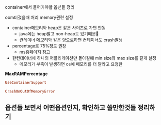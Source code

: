 container에서 들어가야할 옵션들 정리

oom터졌을때 처리
memory관련 설정
- container메모리와 heap은 같은 사이즈로 가면 안됨
	- java에는 heap말고 non-heap도 있기때문
	- 컨테이너 메모리와 같은 양으로하면 컨테이너도 crash발생
- percentage로 75%정도 권장
	- ms홈페이지 참고
- 한컨테이너에 하나의 어플리케이션만 돌아갈떄 min size와 max size를 같게 설정
	- 메모리가 부족이 발생하면 os에 메모리를 더 달라고 요청한

**MaxRAMPercentage**
```ruby
UseContainerSupport
```

```ruby
CrashOnOutOfMemoryError
```


## 옵션들 보면서 어떤옵션인지, 확인하고 쓸만한것들 정리하기
